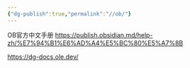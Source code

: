 ```yaml
---
{"dg-publish":true,"permalink":"//ob/"}
---
```



OB官方中文手册
https://publish.obsidian.md/help-zh/%E7%94%B1%E6%AD%A4%E5%BC%80%E5%A7%8B

https://dg-docs.ole.dev/